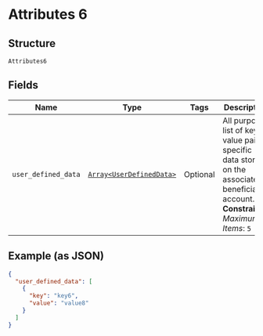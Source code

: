 
# Attributes 6

## Structure

`Attributes6`

## Fields

| Name | Type | Tags | Description |
|  --- | --- | --- | --- |
| `user_defined_data` | [`Array<UserDefinedData>`](../../doc/models/user-defined-data.md) | Optional | All purpose list of key-value pairs specific data stored on the associated beneficiary account.<br>**Constraints**: *Maximum Items*: `5` |

## Example (as JSON)

```json
{
  "user_defined_data": [
    {
      "key": "key6",
      "value": "value8"
    }
  ]
}
```

